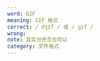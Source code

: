 ```yaml
---
word: GIF
meaning: GIF 格式
correct: / dʒɪf / 或 / ɡɪf /
wrong: 
note: 其实分开念也可以
category: 文件格式
---
```

